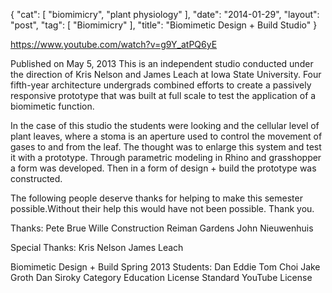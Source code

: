 {
   "cat": [
      "biomimicry",
      "plant physiology"
   ],
   "date": "2014-01-29",
   "layout": "post",
   "tag": [
      "Biomimicry"
   ],
   "title": "Biomimetic Design + Build Studio"
}

https://www.youtube.com/watch?v=g9Y_atPQ6yE 

Published on May 5, 2013
This is an independent studio conducted under the direction of Kris Nelson and James Leach at Iowa State University. Four fifth-year architecture undergrads combined efforts to create a passively responsive prototype that was built at full scale to test the application of a biomimetic function. 

In the case of this studio the students were looking and the cellular level of plant leaves, where a stoma is an aperture used to control the movement of gases to and from the leaf. The thought was to enlarge this system and test it with a prototype. Through parametric modeling in Rhino and grasshopper a form was developed. Then in a form of design + build the prototype was constructed. 

The following people deserve thanks for helping to make this semester possible.Without their help this would have not been possible. Thank you.

Thanks:
Pete Brue
Wille Construction
Reiman Gardens
John Nieuwenhuis

Special Thanks:
Kris Nelson
James Leach

Biomimetic Design + Build Spring 2013 Students:
Dan Eddie
Tom Choi
Jake Groth
Dan Siroky
Category
Education
License
Standard YouTube License